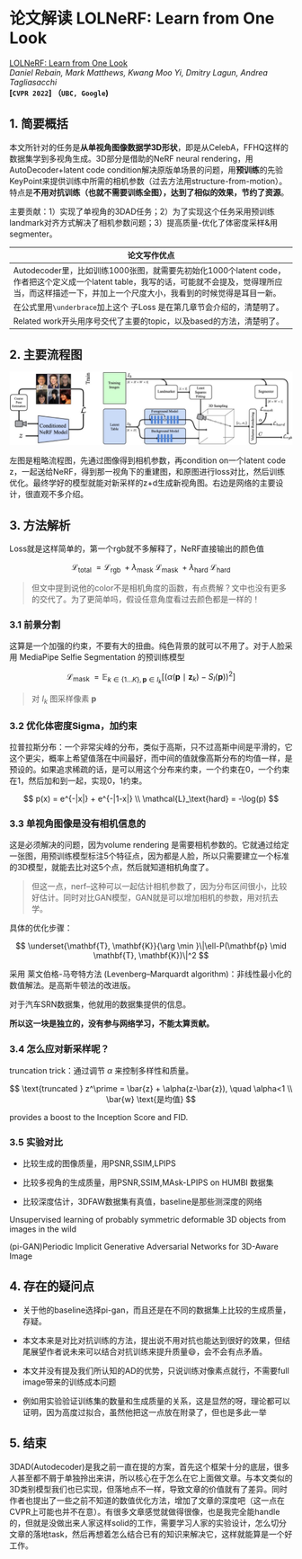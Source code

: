 # 论文解读 LOLNeRF: Learn from One Look

[LOLNeRF: Learn from One Look](https://arxiv.org/abs/2111.09996)  
*Daniel Rebain, Mark Matthews, Kwang Moo Yi, Dmitry Lagun, Andrea Tagliasacchi*  
**[`CVPR 2022`] （`UBC, Google`)**



## 1. 简要概括

本文所针对的任务是**从单视角图像数据学3D形状**，即是从CelebA，FFHQ这样的数据集学到多视角生成。3D部分是借助的NeRF neural rendering，用AutoDecoder+latent code condition解决原版单场景的问题，用**预训练**的先验KeyPoint来提供训练中所需的相机参数（过去方法用structure-from-motion）。特点是**不用对抗训练（也就不需要训练全图），达到了相似的效果，节约了资源**。

主要贡献：1）实现了单视角的3DAD任务；2）为了实现这个任务采用预训练landmark对齐方式解决了相机参数问题；3）提高质量-优化了体密度采样&用segmenter。



| 论文写作优点                                                 |
| ------------------------------------------------------------ |
| Autodecoder里，比如训练1000张图，就需要先初始化1000个latent code，作者把这个定义成一个latent table，我写的话，可能就不会提及，觉得理所应当，而这样描述一下，并加上一个尺度大小，我看到的时候觉得是耳目一新。 |
| 在公式里用`\underbrace`加上这个 子Loss 是在第几章节会介绍的，清楚明了。 |
| Related work开头用序号交代了主要的topic，以及based的方法，清楚明了。 |



## 2. 主要流程图

![图片 1](https://raw.githubusercontent.com/yzy1996/Image-Hosting/master/%E5%9B%BE%E7%89%87%201.jpg)

左图是粗略流程图，先通过图像得到相机参数，再condition on一个latent code z，一起送给NeRF，得到那一视角下的重建图，和原图进行loss对比，然后训练优化。最终学好的模型就能对新采样的z+d生成新视角图。右边是网络的主要设计，很直观不多介绍。



## 3. 方法解析

Loss就是这样简单的，第一个rgb就不多解释了，NeRF直接输出的颜色值

$$
\mathcal{L}_{\text {total }}=\mathcal{L}_{\text {rgb }}+\lambda_{\text {mask }} \mathcal{L}_{\text {mask }}+\lambda_{\text {hard }} \mathcal{L}_{\text {hard }}
$$

> 但文中提到说他的color不是相机角度的函数，有点费解？文中也没有更多的交代了。为了更简单吗，假设任意角度看过去颜色都是一样的！



### 3.1 前景分割

这算是一个加强的约束，不要有大的扭曲。纯色背景的就可以不用了。对于人脸采用 MediaPipe Selfie Segmentation 的预训练模型

$$
\mathcal{L}_{\text {mask }}=\mathbb{E}_{k \in\{1 \ldots K\}, \mathbf{p} \in I_k}\left[\left(\alpha\left(\mathbf{p} \mid \mathbf{z}_k\right)-S_I(\mathbf{p})\right)^2\right]
$$

> 对 $I_k$ 图采样像素 $\mathbf{p}$ 



### 3.2 优化体密度Sigma，加约束

拉普拉斯分布：一个非常尖峰的分布，类似于高斯，只不过高斯中间是平滑的，它这个更尖，概率上希望值落在中间最好，而中间的值就像高斯分布的均值一样，是预设的。如果追求稀疏的话，是可以用这个分布来约束，一个约束在0，一个约束在1，然后加和到一起，实现0，1约束。

$$
p(x) = e^{-|x|} + e^{-|1-x|}
\\
\mathcal{L}_\text{hard} = -\log(p)
$$



### 3.3 单视角图像是没有相机信息的

这是必须解决的问题，因为volume rendering 是需要相机参数的。它就通过给定一张图，用预训练模型标注5个特征点，因为都是人脸，所以只需要建立一个标准的3D模型，就能去比对这5个点，然后就知道相机角度了。

> 但这一点，nerf–这种可以一起估计相机参数了，因为分布区间很小，比较好估计。同时对比GAN模型，GAN就是可以增加相机的参数，用对抗去学。

具体的优化步骤：

$$
\underset{\mathbf{T}, \mathbf{K}}{\arg \min }\|\ell-P(\mathbf{p} \mid \mathbf{T}, \mathbf{K})\|^2
$$

采用 莱文伯格-马夸特方法 (Levenberg–Marquardt algorithm)：非线性最小化的数值解法。是高斯牛顿法的改进版。

对于汽车SRN数据集，他就用的数据集提供的信息。

**所以这一块是独立的，没有参与网络学习，不能太算贡献。**



### 3.4 怎么应对新采样呢？

truncation trick：通过调节 $\alpha$ 来控制多样性和质量。

$$
\text{truncated } z^\prime = \bar{z} + \alpha(z-\bar{z}), \quad \alpha<1
\\
\bar{w} \text{是均值}
$$

provides a boost to the Inception Score and FID.



### 3.5 实验对比

- 比较生成的图像质量，用PSNR,SSIM,LPIPS

- 比较多视角的生成质量，用PSNR,SSIM,MAsk-LPIPS on HUMBI 数据集

- 比较深度估计，3DFAW数据集有真值，baseline是那些测深度的网络

Unsupervised learning of probably symmetric deformable 3D objects from images in the wild

(pi-GAN)Periodic Implicit Generative Adversarial Networks for 3D-Aware Image



## 4. 存在的疑问点

- 关于他的baseline选择pi-gan，而且还是在不同的数据集上比较的生成质量，存疑。

- 本文本来是对比对抗训练的方法，提出说不用对抗也能达到很好的效果，但结尾展望作者说未来可以结合对抗训练来提升质量:smile:，会不会有点矛盾。

- 本文并没有提及我们所认知的AD的优势，只说训练对像素点就行，不需要full image带来的训练成本问题

- 例如用实验验证训练集的数量和生成质量的关系，这是显然的呀，理论都可以证明，因为高度过拟合，虽然他把这一点放在附录了，但也是多此一举



## 5. 结束

3DAD(Autodecoder)是我之前一直在提的方案，首先这个框架十分的底层，很多人甚至都不屑于单独拎出来讲，所以核心在于怎么在它上面做文章。与本文类似的3D类别模型我们也已实现，但落地点不一样，导致文章的价值就有了差异。同时作者也提出了一些之前不知道的数值优化方法，增加了文章的深度吧（这一点在CVPR上可能也并不在意）。有很多文章感觉就做得很像，也是我完全能handle的，但就是没做出来人家这样solid的工作，需要学习人家的实验设计，怎么切分文章的落地task，然后再想着怎么结合已有的知识来解决它，这样就能算是一个好工作。
